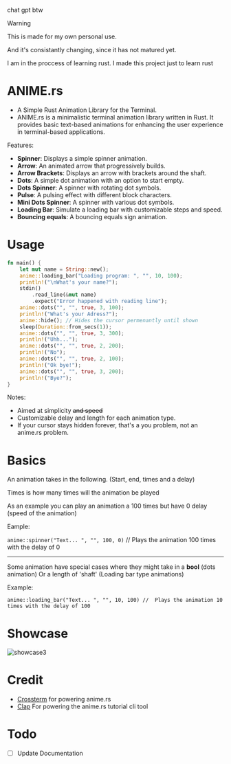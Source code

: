 chat gpt btw
> [!WARNING]
> This is made for my own personal use.
> 
> And it's consistantly changing, since it has not matured yet.
>
> I am in the proccess of learning rust. I made this project just to learn rust
# ANIME.rs
- A Simple Rust Animation Library for the Terminal.
- ANIME.rs is a minimalistic terminal animation library written in Rust. It provides basic text-based animations for enhancing the user experience in terminal-based applications.

Features:
- **Spinner**: Displays a simple spinner animation.
- **Arrow**: An animated arrow that progressively builds.
- **Arrow Brackets**: Displays an arrow with brackets around the shaft.
- **Dots**: A simple dot animation with an option to start empty.
- **Dots Spinner**: A spinner with rotating dot symbols.
- **Pulse**: A pulsing effect with different block characters.
- **Mini Dots Spinner**: A spinner with various dot symbols.
- **Loading Bar**: Simulate a loading bar with customizable steps and speed.
- **Bouncing equals**: A bouncing equals sign animation.

# Usage
``` rust
fn main() {
    let mut name = String::new();
    anime::loading_bar("Loading program: ", "", 10, 100);
    println!("\nWhat's your name?");
    stdin()
        .read_line(&mut name)
        .expect("Error happened with reading line");
    anime::dots("", "", true, 3, 100);
    println!("What's your Adress?");
    anime::hide(); // Hides the cursor permenantly until shown
    sleep(Duration::from_secs(1));
    anime::dots("", "", true, 3, 300);
    println!("Uhh...");
    anime::dots("", "", true, 2, 200);
    println!("No");
    anime::dots("", "", true, 2, 100);
    println!("Ok bye!");
    anime::dots("", "", true, 3, 200);
    println!("Bye?");
}
```
Notes:
- Aimed at simplicity ~~and speed~~
- Customizable delay and length for each animation type.
- If your cursor stays hidden forever, that's a you problem, not an anime.rs problem.

# Basics
An animation takes in the following. (Start, end, times and a delay)

Times is how many times will the animation be played


As an example you can play an animation a 100 times but have 0 delay (speed of the animation)

Eample:

`anime::spinner("Text... ", "", 100, 0)` // Plays the animation 100 times with the delay of 0

 ---
Some animation have special cases where they might take in a **bool** (dots animation) Or a length of 'shaft' (Loading bar type animations)

Example:

`anime::loading_bar("Text... ", "", 10, 100) //  Plays the animation 10 times with the delay of 100`
 
# Showcase
![showcase3](https://github.com/user-attachments/assets/8ebe068b-6086-4860-b8b3-33980cbe91e5)

# Credit
- [Crossterm](http://github.com/crossterm-rs/crossterm) for powering anime.rs
- [Clap](https://github.com/clap-rs/clap) For powering the anime.rs tutorial cli tool

# Todo
- [ ] Update Documentation
